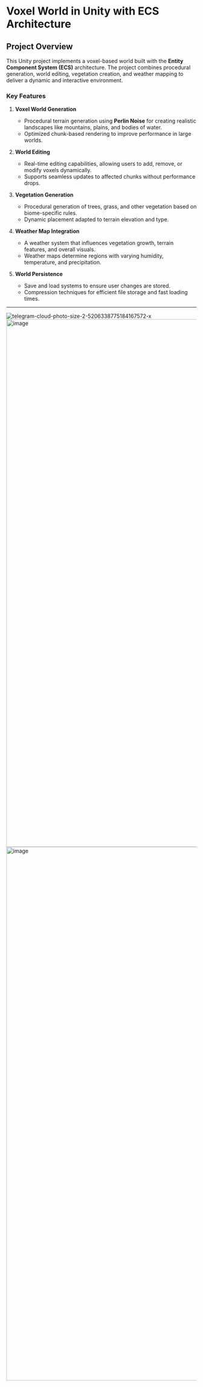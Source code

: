 # Voxel World in Unity with ECS Architecture

## Project Overview

This Unity project implements a voxel-based world built with the **Entity Component System (ECS)** architecture. The project combines procedural generation, world editing, vegetation creation, and weather mapping to deliver a dynamic and interactive environment.

### Key Features

1. **Voxel World Generation**  
   - Procedural terrain generation using **Perlin Noise** for creating realistic landscapes like mountains, plains, and bodies of water.
   - Optimized chunk-based rendering to improve performance in large worlds.
   
2. **World Editing**  
   - Real-time editing capabilities, allowing users to add, remove, or modify voxels dynamically.
   - Supports seamless updates to affected chunks without performance drops.

3. **Vegetation Generation**  
   - Procedural generation of trees, grass, and other vegetation based on biome-specific rules.
   - Dynamic placement adapted to terrain elevation and type.

4. **Weather Map Integration**  
   - A weather system that influences vegetation growth, terrain features, and overall visuals.
   - Weather maps determine regions with varying humidity, temperature, and precipitation.

5. **World Persistence**  
   - Save and load systems to ensure user changes are stored.
   - Compression techniques for efficient file storage and fast loading times.

---
![telegram-cloud-photo-size-2-5206338775184167572-x](https://github.com/user-attachments/assets/d7f6e95f-dd07-4d08-aba3-64223afac445)
<img width="1392" alt="image" src="https://github.com/user-attachments/assets/5692f7e4-a293-45f0-9d5f-e15c4150c683" />
<img width="1408" alt="image" src="https://github.com/user-attachments/assets/043aae5b-2962-4c53-b570-0ce3122795bf" />


